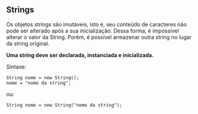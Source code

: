 ## Strings

Os objetos strings são imutáveis, isto é, seu conteúdo de caracteres não pode ser alterado após a sua inicialização. Dessa forma, é impossível alterar o valor da String. Porém, é possível armazenar outra string no lugar da string original.

**Uma string deve ser declarada, instanciada e inicializada.**

Sintaxe:

    String nome = new String();
    nome = "nome da string";

ou:

    String nome = new String("nome da string");

